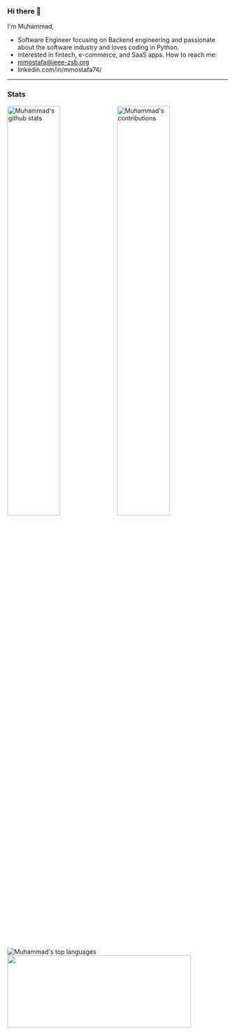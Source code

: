 ### Hi there 👋

I'm Muhammad,
 - Software Engineer focusing on Backend engineering and passionate about the software industry and loves coding in Python.
 - interested in fintech, e-commerce, and SaaS apps.
How to reach me:
 - mmostafa@ieee-zsb.org
 - linkedin.com/in/mmostafa74/
---
### Stats
<p>
   <img width="49%" src="https://github-readme-stats.vercel.app/api?username=mmostafa74&count_private=true&show_icons=true" alt="Muhammad's github stats">
   <img width="49%" src="https://github-readme-streak-stats.herokuapp.com/?user=mmostafa74&hide_border=true" alt="Muhammad's contributions"/>
</p>
<p>
  <img src="https://github-readme-stats.vercel.app/api/top-langs/?username=mmostafa74&layout=compact" alt="Muhammad's top languages">
  <img src ="https://activity-graph.herokuapp.com/graph?username=mmostafa74&bg_color=ffffff&color=0400ff&line=0400ff&point=03d3d&area=true&hide_border=true" width="420" height="165">
</p>

<!--
**mmostafa74/mmostafa74** is a ✨ _special_ ✨ repository because its `README.md` (this file) appears on your GitHub profile.
![Muhammad's github stats](https://github-readme-stats.vercel.app/api?username=mmostafa74&count_private=true&show_icons=true)
![Top Languages](https://github-readme-stats.vercel.app/api/top-langs/?username=mmostafa74&layout=compact)
Here are some ideas to get you started:

- 🔭 I’m currently working on ...
- 🌱 I’m currently learning ...
- 👯 I’m looking to collaborate on ...
- 🤔 I’m looking for help with ...
- 💬 Ask me about ...
- 📫 How to reach me: ...
- 😄 Pronouns: ...
- ⚡ Fun fact: ...
-->
